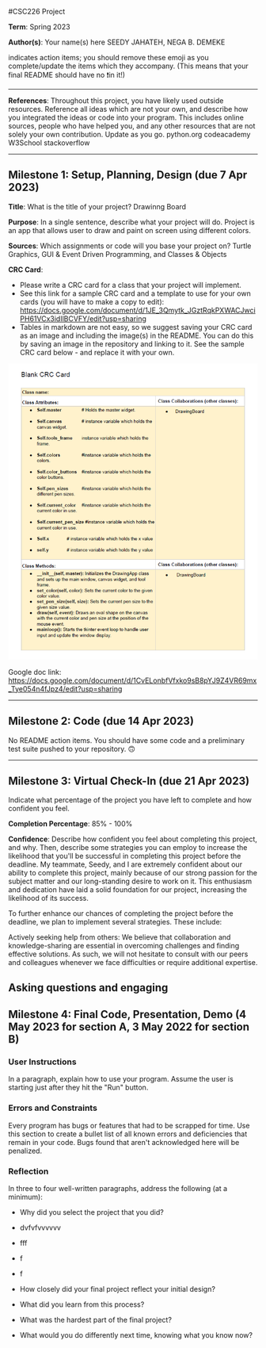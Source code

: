 #CSC226 Project

**Term**: Spring 2023

**Author(s)**: Your name(s) here
  SEEDY JAHATEH, NEGA B. DEMEKE

indicates action items; you should remove these emoji as you complete/update the items which they accompany. (This means that your final README should have no ❗️in it!)

---

**References**: 
Throughout this project, you have likely used outside resources. Reference all ideas which are not your own, and describe how you integrated the ideas or code into your program. This includes online sources, people who have helped you, and any other resources that are not solely your own contribution. Update as you go.
python.org
codeacademy
W3School
stackoverflow

---

## Milestone 1: Setup, Planning, Design (due 7 Apr 2023)

**Title**: What is the title of your project? Drawinng Board

**Purpose**: In a single sentence, describe what your project will do.
  Project is an app that allows user to draw and paint on screen using different colors.

**Sources**: Which assignments or code will you base your project on?
  Turtle Graphics, GUI & Event Driven Programming, and Classes & Objects


**CRC Card**:
  - Please write a CRC card for a class that your project will implement.
  - See this link for a sample CRC card and a template to
  use for your own cards (you will have to make a copy to edit): https://docs.google.com/document/d/1JE_3Qmytk_JGztRqkPXWACJwciPH61VCx3idIlBCVFY/edit?usp=sharing
  - Tables in markdown are not easy, so we suggest saving your CRC card
  as an image and including the image(s) in the README. You can do this
  by saving an image in the repository and linking to it. See the sample CRC card below - and replace it with your own.
  
![alt text](image/Seedy_&_Nega_CRC.png "Image of CRC card as an example. Upload your CRC card(s) in place of this one")

Google doc link: https://docs.google.com/document/d/1CvELonbfVfxko9sB8pYJ9Z4VR69mx_Tye054n4fJpz4/edit?usp=sharing

---

## Milestone 2: Code (due 14 Apr 2023)

No README action items. You should have some code and a preliminary test suite pushed to your repository. 🙃

---

## Milestone 3: Virtual Check-In (due 21 Apr 2023)

Indicate what percentage of the project you have left to complete and how confident you feel. 

**Completion Percentage**: 85% - 100%

**Confidence**: Describe how confident you feel about completing this project, and why. Then, describe some strategies you can employ to increase the likelihood that you'll be successful in completing this project before the deadline.
 My teammate, Seedy, and I are extremely confident about our ability to complete this project, mainly because of our strong passion for the subject matter and our long-standing desire to work on it. This enthusiasm and dedication have laid a solid foundation for our project, increasing the likelihood of its success.

To further enhance our chances of completing the project before the deadline, we plan to implement several strategies. These include:

Actively seeking help from others: We believe that collaboration and knowledge-sharing are essential in overcoming challenges and finding effective solutions. As such, we will not hesitate to consult with our peers and colleagues whenever we face difficulties or require additional expertise.

Asking questions and engaging
---

## Milestone 4: Final Code, Presentation, Demo (4 May 2023 for section A, 3 May 2022 for section B)

### User Instructions
In a paragraph, explain how to use your program. Assume the user is starting just after they hit the "Run" button. 

### Errors and Constraints
Every program has bugs or features that had to be scrapped for time. Use this section to create a bullet list of all known errors and deficiencies that remain in your code. Bugs found that aren't acknowledged here will be penalized.

### Reflection
In three to four well-written paragraphs, address the following (at a minimum):
- Why did you select the project that you did?
- dvfvfvvvvvv
- fff
- f
- f


- How closely did your final project reflect your initial design?
- What did you learn from this process?
- What was the hardest part of the final project?
- What would you do differently next time, knowing what you know now?
